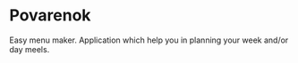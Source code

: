 Povarenok
=========

Easy menu maker. Application which help you in planning your week and/or day meels.
